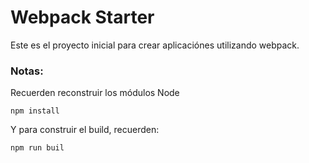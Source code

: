 # Webpack Starter


Este es el proyecto inicial para crear aplicaciónes utilizando webpack.

### Notas:

Recuerden reconstruir los módulos Node 
```
npm install
```
Y para construir el build, recuerden:
```
npm run buil
```